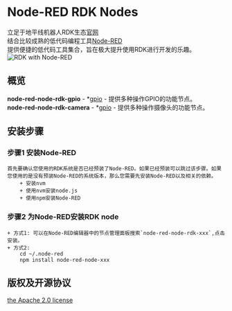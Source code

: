# Node-RED RDK Nodes
立足于地平线机器人RDK生态[官网](https://developer.horizon.cc/)<br>
结合比较成熟的低代码编程工具[Node-RED](http://nodered.org)<br>
提供便捷的低代码工具集合，旨在极大提升使用RDK进行开发的乐趣。<br>
![RDK with Node-RED](https://nodered.org/images/node-red-screenshot.png)

## 概览
**node-red-node-rdk-gpio** - *[gpio](rdk_gpio) - 提供多种操作GPIO的功能节点。<br>
**node-red-node-rdk-camera** - *[gpio](rdk_camera) - 提供多种操作摄像头的功能节点。<br>

## 安装步骤
### 步骤1 安装Node-RED
    首先要确认您使用的RDK系统是否已经预装了Node-RED。如果已经预装可以跳过该步骤。如果您使用的是没有预装Node-RED的系统版本，那么您需要先安装Node-RED以及相关的依赖。
        + 安装nvm
        + 使用nvm安装node.js
        + 使用npm安装Node-RED
### 步骤2 为Node-RED安装RDK node
    + 方式1: 可以在Node-RED编辑器中的节点管理面板搜索`node-red-node-rdk-xxx`,点击安装。
    + 方式2: 
        cd ~/.node-red
        npm install node-red-node-xxx

## 版权及开源协议
[the Apache 2.0 license](LICENSE)